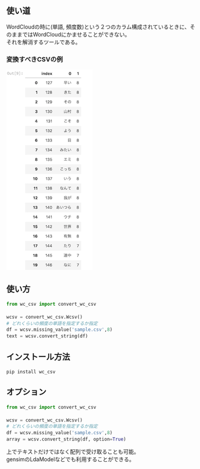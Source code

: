 ## 使い道
WordCloudの時に(単語, 頻度数)という２つのカラム構成されているときに、そのままではWordCloudにかませることができない。  
それを解消するツールである。  

### 変換すべきCSVの例
![CSVの例](samplecsv.png)
## 使い方
  
```sample.py
from wc_csv import convert_wc_csv

wcsv = convert_wc_csv.Wcsv()
# どれくらいの頻度の単語を指定するか指定
df = wcsv.missing_value('sample.csv',8)
text = wcsv.convert_string(df)
```
  

## インストール方法

```
pip install wc_csv
```
  
## オプション

```sample2.py
from wc_csv import convert_wc_csv

wcsv = convert_wc_csv.Wcsv()
# どれくらいの頻度の単語を指定するか指定
df = wcsv.missing_value('sample.csv',8)
array = wcsv.convert_string(df, option=True)
```

上でテキストだけではなく配列で受け取ることも可能。  
gensimのLdaModelなどでも利用することができる。
